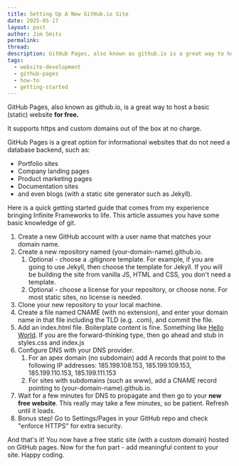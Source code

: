 ```yaml
---
title: Setting Up A New GitHub.io Site
date: 2025-05-17
layout: post
author: Jim Smits
permalink: 
thread: 
description: GitHub Pages, also known as github.io is a great way to host a basic (static) website on for free. Here's a quick article about how to get started.
tags:
  - website-development
  - github-pages
  - how-to
  - getting-started
---
```

GitHub Pages, also known as github.io, is a great way to host a basic (static) website **for free.**

It supports https and custom domains out of the box at no charge. 

GitHub Pages is a great option for informational websites that do not need a database backend, such as:

- Portfolio sites
- Company landing pages
- Product marketing pages
- Documentation sites
- and even blogs (with a static site generator such as Jekyll).

Here is a quick getting started guide that comes from my experience bringing Infinite Frameworks to life.  This article assumes you have some basic knowledge of git.

1. Create a new GitHub account with a user name that matches your domain name.
2. Create a new repository named (your-domain-name).github.io.
	1. Optional - choose a .gitignore template. For example, if you are going to use Jekyll, then choose the template for Jekyll.  If you will be building the site from vanilla JS, HTML and CSS, you don't need a template.
	2. Optional - choose a license for your repository, or choose none. For most static sites, no license is needed.
3. Clone your new repository to your local machine.
4. Create a file named CNAME (with no extension), and enter your domain name in that file including the TLD (e.g. .com), and commit the file.
5. Add an index.html file. Boilerplate content is fine.  Something like [Hello World](/hello-world/).  If you are the forward-thinking type, then go ahead and stub in styles.css and index.js
6. Configure DNS with your DNS provider.
	1. For an apex domain (no subdomain) add A records that point to the following IP addresses: 185.199.108.153, 185.199.109.153, 185.199.110.153, 185.199.111.153
	2. For sites with subdomains (such as www), add a CNAME record pointing to (your-domain-name).github.io.
7. Wait for a few minutes for DNS to propagate and then go to your **new free website**. This really may take a few minutes, so be patient.  Refresh until it loads.
8. Bonus step! Go to Settings/Pages in your GitHub repo and check "enforce HTTPS" for extra security.

And that's it!  You now have a free static site (with a custom domain) hosted on GitHub pages.  Now for the fun part - add meaningful content to your site.  Happy coding.